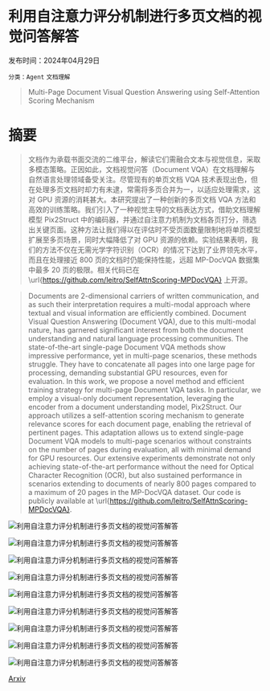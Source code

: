 # 利用自注意力评分机制进行多页文档的视觉问答解答

发布时间：2024年04月29日

`分类：Agent` `文档理解`

> Multi-Page Document Visual Question Answering using Self-Attention Scoring Mechanism

# 摘要

> 文档作为承载书面交流的二维平台，解读它们需融合文本与视觉信息，采取多模态策略。正因如此，文档视觉问答（Document VQA）在文档理解与自然语言处理领域备受关注。尽管现有的单页文档 VQA 技术表现出色，但在处理多页文档时却力有未逮，常需将多页合并为一，以适应处理需求，这对 GPU 资源的消耗甚大。本研究提出了一种创新的多页文档 VQA 方法和高效的训练策略。我们引入了一种视觉主导的文档表达方式，借助文档理解模型 Pix2Struct 中的编码器，并通过自注意力机制为文档各页打分，筛选出关键页面。这种方法让我们得以在评估时不受页面数量限制地将单页模型扩展至多页场景，同时大幅降低了对 GPU 资源的依赖。实验结果表明，我们的方法不仅在无需光学字符识别（OCR）的情况下达到了业界领先水平，而且在处理接近 800 页的文档时仍能保持性能，远超 MP-DocVQA 数据集中最多 20 页的极限。相关代码已在 \url{https://github.com/leitro/SelfAttnScoring-MPDocVQA} 上开源。

> Documents are 2-dimensional carriers of written communication, and as such their interpretation requires a multi-modal approach where textual and visual information are efficiently combined. Document Visual Question Answering (Document VQA), due to this multi-modal nature, has garnered significant interest from both the document understanding and natural language processing communities. The state-of-the-art single-page Document VQA methods show impressive performance, yet in multi-page scenarios, these methods struggle. They have to concatenate all pages into one large page for processing, demanding substantial GPU resources, even for evaluation. In this work, we propose a novel method and efficient training strategy for multi-page Document VQA tasks. In particular, we employ a visual-only document representation, leveraging the encoder from a document understanding model, Pix2Struct. Our approach utilizes a self-attention scoring mechanism to generate relevance scores for each document page, enabling the retrieval of pertinent pages. This adaptation allows us to extend single-page Document VQA models to multi-page scenarios without constraints on the number of pages during evaluation, all with minimal demand for GPU resources. Our extensive experiments demonstrate not only achieving state-of-the-art performance without the need for Optical Character Recognition (OCR), but also sustained performance in scenarios extending to documents of nearly 800 pages compared to a maximum of 20 pages in the MP-DocVQA dataset. Our code is publicly available at \url{https://github.com/leitro/SelfAttnScoring-MPDocVQA}.

![利用自注意力评分机制进行多页文档的视觉问答解答](../../..//opt/data/Projects/HuggingArxiv/paper_images/2404.19024/text2pixel_h.png)

![利用自注意力评分机制进行多页文档的视觉问答解答](../../..//opt/data/Projects/HuggingArxiv/paper_images/2404.19024/arch.png)

![利用自注意力评分机制进行多页文档的视觉问答解答](../../..//opt/data/Projects/HuggingArxiv/paper_images/2404.19024/scoring_h.png)

![利用自注意力评分机制进行多页文档的视觉问答解答](../../..//opt/data/Projects/HuggingArxiv/paper_images/2404.19024/histo_pages_h.png)

![利用自注意力评分机制进行多页文档的视觉问答解答](../../..//opt/data/Projects/HuggingArxiv/paper_images/2404.19024/heatmap_page.png)

![利用自注意力评分机制进行多页文档的视觉问答解答](../../..//opt/data/Projects/HuggingArxiv/paper_images/2404.19024/heatmap_anls.png)

![利用自注意力评分机制进行多页文档的视觉问答解答](../../..//opt/data/Projects/HuggingArxiv/paper_images/2404.19024/case10_a.png)

![利用自注意力评分机制进行多页文档的视觉问答解答](../../..//opt/data/Projects/HuggingArxiv/paper_images/2404.19024/x1.png)

![利用自注意力评分机制进行多页文档的视觉问答解答](../../..//opt/data/Projects/HuggingArxiv/paper_images/2404.19024/case00_a.png)

[Arxiv](https://arxiv.org/abs/2404.19024)